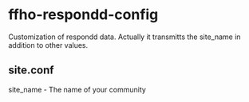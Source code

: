 ffho-respondd-config
====================

Customization of respondd data. Actually it transmitts the site_name in addition
to other values.

site.conf
---------

site_name
    - The name of your community
